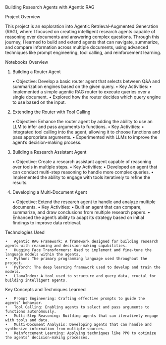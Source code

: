 Building Research Agents with Agentic RAG

Project Overview

This project is an exploration into Agentic Retrieval-Augmented Generation (RAG), where I focused on creating intelligent research agents capable of reasoning over documents and answering complex questions. Through this journey, I learned to build and extend agents that can navigate, summarize, and compare information across multiple documents, using advanced techniques like prompt engineering, tool calling, and reinforcement learning.

Notebooks Overview

1. Building a Router Agent

	•	Objective: Develop a basic router agent that selects between Q&A and summarization engines based on the given query.
	•	Key Activities:
	•	Implemented a simple agentic RAG router to execute queries over a single document.
	•	Explored how the router decides which query engine to use based on the input.

2. Extending the Router with Tool Calling

	•	Objective: Enhance the router agent by adding the ability to use an LLM to infer and pass arguments to functions.
	•	Key Activities:
	•	Integrated tool calling into the agent, allowing it to choose functions and pass appropriate arguments.
	•	Experimented with LLMs to improve the agent’s decision-making process.

3. Building a Research Assistant Agent

	•	Objective: Create a research assistant agent capable of reasoning over tools in multiple steps.
	•	Key Activities:
	•	Developed an agent that can conduct multi-step reasoning to handle more complex queries.
	•	Implemented the ability to engage with tools iteratively to refine the results.

4. Developing a Multi-Document Agent

	•	Objective: Extend the research agent to handle and analyze multiple documents.
	•	Key Activities:
	•	Built an agent that can compare, summarize, and draw conclusions from multiple research papers.
	•	Enhanced the agent’s ability to adapt its strategy based on initial findings to improve data retrieval.

Technologies Used

	•	Agentic RAG Framework: A framework designed for building research agents with reasoning and decision-making capabilities.
	•	Hugging Face Transformers: Used to implement and fine-tune the language models within the agents.
	•	Python: The primary programming language used throughout the project.
	•	PyTorch: The deep learning framework used to develop and train the models.
	•	LlamaIndex: A tool used to structure and query data, crucial for building intelligent agents.

Key Concepts and Techniques Learned

	•	Prompt Engineering: Crafting effective prompts to guide the agents’ behavior.
	•	Tool Calling: Enabling agents to select and pass arguments to functions autonomously.
	•	Multi-Step Reasoning: Building agents that can iteratively engage with tools and data.
	•	Multi-Document Analysis: Developing agents that can handle and synthesize information from multiple sources.
	•	Reinforcement Learning: Applying techniques like PPO to optimize the agents’ decision-making processes.
